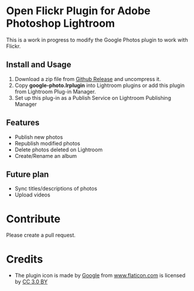# Open Flickr Plugin for Adobe Photoshop Lightroom

This is a work in progress to modify the Google Photos plugin to work with Flickr.

## Install and Usage

1. Download a zip file from [Github Release](https://github.com/stanaka/lightroom-google-photo-plugin/releases) and uncompress it.
2. Copy **google-photo.lrplugin** into Lightroom plugins or add this plugin from Lightroom Plug-in Manager.
3. Set up this plug-in as a Publish Service on Lightroom Publishing Manager

## Features

- Publish new photos
- Republish modified photos
- Delete photos deleted on Lightroom
- Create/Rename an album

## Future plan

- Sync titles/descriptions of photos
- Upload videos

# Contribute

Please create a pull request.

# Credits

- The plugin icon is made by <a href="http://www.flaticon.com/authors/google" title="Google">Google</a> from <a href="http://www.flaticon.com" title="Flaticon">www.flaticon.com</a> is licensed by <a href="http://creativecommons.org/licenses/by/3.0/" title="Creative Commons BY 3.0" target="_blank">CC 3.0 BY</a>
